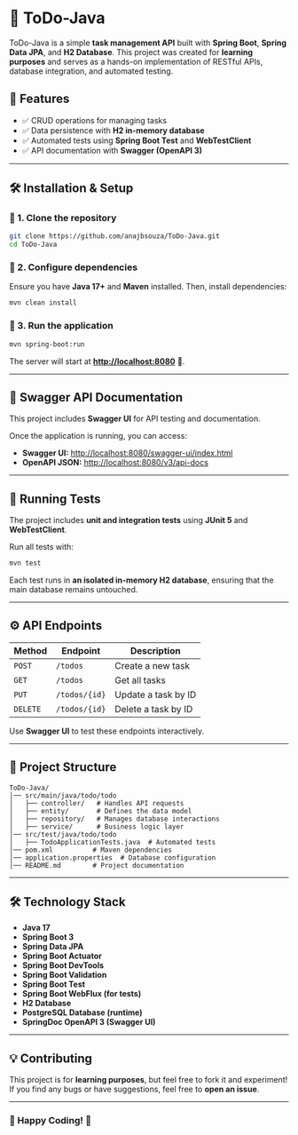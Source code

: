 # 📍 ToDo-Java

ToDo-Java is a simple **task management API** built with **Spring Boot**, **Spring Data JPA**, and **H2 Database**. This project was created for **learning purposes** and serves as a hands-on implementation of RESTful APIs, database integration, and automated testing.

## 🚀 Features
- ✅ CRUD operations for managing tasks  
- ✅ Data persistence with **H2 in-memory database**  
- ✅ Automated tests using **Spring Boot Test** and **WebTestClient**  
- ✅ API documentation with **Swagger (OpenAPI 3)**  

---

## 🛠️ Installation & Setup

### 📌 1. Clone the repository
```bash
git clone https://github.com/anajbsouza/ToDo-Java.git
cd ToDo-Java
```

### 📌 2. Configure dependencies
Ensure you have **Java 17+** and **Maven** installed. Then, install dependencies:
```bash
mvn clean install
```

### 📌 3. Run the application
```bash
mvn spring-boot:run
```
The server will start at **[http://localhost:8080](http://localhost:8080)** 🚀.

---

## 📀 Swagger API Documentation

This project includes **Swagger UI** for API testing and documentation.

Once the application is running, you can access:
- **Swagger UI:** [http://localhost:8080/swagger-ui/index.html](http://localhost:8080/swagger-ui/index.html)  
- **OpenAPI JSON:** [http://localhost:8080/v3/api-docs](http://localhost:8080/v3/api-docs)

---

## 🧠 Running Tests

The project includes **unit and integration tests** using **JUnit 5** and **WebTestClient**.

Run all tests with:
```bash
mvn test
```
Each test runs in **an isolated in-memory H2 database**, ensuring that the main database remains untouched.

---

## ⚙️ API Endpoints

| Method   | Endpoint       | Description          |
|----------|--------------|----------------------|
| `POST`   | `/todos`     | Create a new task   |
| `GET`    | `/todos`     | Get all tasks       |
| `PUT`    | `/todos/{id}` | Update a task by ID |
| `DELETE` | `/todos/{id}` | Delete a task by ID |

Use **Swagger UI** to test these endpoints interactively.

---

## 📂 Project Structure

```
ToDo-Java/
│── src/main/java/todo/todo
│   ├── controller/   # Handles API requests
│   ├── entity/       # Defines the data model
│   ├── repository/   # Manages database interactions
│   ├── service/      # Business logic layer
│── src/test/java/todo/todo
│   ├── TodoApplicationTests.java  # Automated tests
│── pom.xml          # Maven dependencies
│── application.properties  # Database configuration
│── README.md        # Project documentation
```

---

## 🛠️ Technology Stack
- **Java 17**
- **Spring Boot 3**
- **Spring Data JPA**
- **Spring Boot Actuator**
- **Spring Boot DevTools**
- **Spring Boot Validation**
- **Spring Boot Test**
- **Spring Boot WebFlux (for tests)**
- **H2 Database**
- **PostgreSQL Database (runtime)**
- **SpringDoc OpenAPI 3 (Swagger UI)**

---

## 💡 Contributing
This project is for **learning purposes**, but feel free to fork it and experiment!  
If you find any bugs or have suggestions, feel free to **open an issue**.

---

### 🎉 Happy Coding! 🚀

